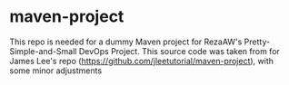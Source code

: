 # maven-project
This repo is needed for a dummy Maven project for RezaAW's Pretty-Simple-and-Small DevOps Project.
This source code was taken from for James Lee's repo (https://github.com/jleetutorial/maven-project), with some minor adjustments
